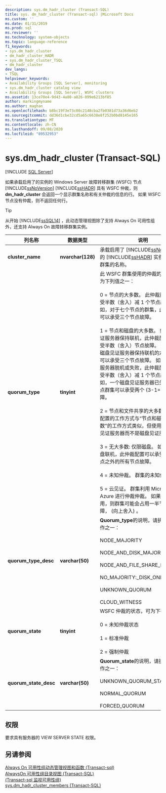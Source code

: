 ```yaml
---
description: sys.dm_hadr_cluster (Transact-SQL)
title: sys. dm_hadr_cluster (Transact-sql) |Microsoft Docs
ms.custom: ''
ms.date: 01/31/2019
ms.prod: sql
ms.reviewer: ''
ms.technology: system-objects
ms.topic: language-reference
f1_keywords:
- sys.dm_hadr_cluster
- dm_hadr_cluster_HADR
- sys.dm_hadr_cluster_TSQL
- dm_hadr_cluster
dev_langs:
- TSQL
helpviewer_keywords:
- Availability Groups [SQL Server], monitoring
- sys.dm_hadr_cluster catalog view
- Availability Groups [SQL Server], WSFC clusters
ms.assetid: 13ce70e4-9d43-4a80-a826-099e6213bf85
author: markingmyname
ms.author: maghan
ms.openlocfilehash: b8bc19f3e73c00c2148cba2fb0381d73a36d6eb2
ms.sourcegitcommit: dd36d1cbe32cd5a65c6638e8f252b0bd8145e165
ms.translationtype: MT
ms.contentlocale: zh-CN
ms.lasthandoff: 09/08/2020
ms.locfileid: "89532953"
---
```

# <a name="sysdm_hadr_cluster-transact-sql"></a>sys.dm_hadr_cluster (Transact-SQL)
[!INCLUDE [SQL Server](../../includes/applies-to-version/sqlserver.md)]

  如果承载启用了的实例的 Windows Server 故障转移群集 (WSFC) 节点 [!INCLUDE[ssNoVersion](../../includes/ssnoversion-md.md)] [!INCLUDE[ssHADR](../../includes/sshadr-md.md)] 具有 WSFC 仲裁，则 **dm_hadr_cluster** 会返回一个显示群集名称和有关仲裁的信息的行。 如果 WSFC 节点没有仲裁，则不返回任何行。  
 > [!TIP]
 > 从开始 [!INCLUDE[ssSQL14](../../includes/sssql14-md.md)] ，此动态管理视图除了支持 Always On 可用性组外，还支持 Always On 故障转移群集实例。

|列名称|数据类型|说明|  
|-----------------|---------------|-----------------|  
|**cluster_name**|**nvarchar(128)**|承载启用了 [!INCLUDE[ssNoVersion](../../includes/ssnoversion-md.md)] 的 [!INCLUDE[ssHADR](../../includes/sshadr-md.md)] 实例的 WSFC 群集的名称。|  
|**quorum_type**|**tinyint**|此 WSFC 群集使用的仲裁的类型，可为下列值之一：<br /><br /> 0 = 节点的大多数。 此仲裁配置可以承受半数（舍入）减 1 个节点故障。 例如，对于七个节点的群集，此仲裁配置可以承受三个节点故障。<br /><br /> 1 = 节点和磁盘的大多数。 如果磁盘见证服务器保持联机，此仲裁配置可以承受半数（舍入）节点故障。 例如，一个磁盘见证服务器保持联机的六节点群集可以承受三个节点故障。 如果磁盘见证服务器脱机或失败，此仲裁配置可以承受半数（舍入）减 1 个节点故障。 例如，一个磁盘见证服务器已失败的六节点群集可以承受两个 (3-1=2) 节点故障。<br /><br /> 2 = 节点和文件共享的大多数。 此仲裁配置的工作方式与“节点和磁盘的大多数”的工作方式类似，但使用文件共享见证服务器而不是磁盘见证服务器。<br /><br /> 3 = 无大多数: 仅限磁盘。 如果仲裁磁盘联机，此仲裁配置可以承受除一个节点之外的所有节点故障。<br /><br /> 4 = 未知仲裁。 群集的未知仲裁。<br /><br /> 5 = 云见证。 群集利用 Microsoft Azure 进行仲裁仲裁。 如果云见证可用，则群集可能会占用一半节点的故障， (向上舍入) 。|  
|**quorum_type_desc**|**varchar(50)**|**Quorum_type**的说明，请执行以下操作之一：<br /><br /> NODE_MAJORITY<br /><br /> NODE_AND_DISK_MAJORITY<br /><br /> NODE_AND_FILE_SHARE_MAJORITY<br /><br /> NO_MAJORITY:_DISK_ONLY <br /><br /> UNKNOWN_QUORUM <br /><br /> CLOUD_WITNESS|  
|**quorum_state**|**tinyint**|WSFC 仲裁的状态，可为下列值之一：<br /><br /> 0 = 未知仲裁状态<br /><br /> 1 = 标准仲裁<br /><br /> 2 = 强制仲裁|  
|**quorum_state_desc**|**varchar(50)**|**Quorum_state**的说明，请执行以下操作之一：<br /><br /> UNKNOWN_QUORUM_STATE<br /><br /> NORMAL_QUORUM<br /><br /> FORCED_QUORUM|  
  
## <a name="permissions"></a>权限  
 要求具有服务器的 VIEW SERVER STATE 权限。  
  
## <a name="see-also"></a>另请参阅  
 [Always On 可用性组动态管理视图和函数 &#40;Transact-sql&#41;](../../relational-databases/system-dynamic-management-views/always-on-availability-groups-dynamic-management-views-functions.md)   
 [AlwaysOn 可用性组目录视图 (Transact-SQL)](../../relational-databases/system-catalog-views/always-on-availability-groups-catalog-views-transact-sql.md)   
 [&#40;Transact-sql 监视可用性组&#41;](../../database-engine/availability-groups/windows/monitor-availability-groups-transact-sql.md)   
 [sys.dm_hadr_cluster_members (Transact-SQL)](../../relational-databases/system-dynamic-management-views/sys-dm-hadr-cluster-members-transact-sql.md)  
  
  

